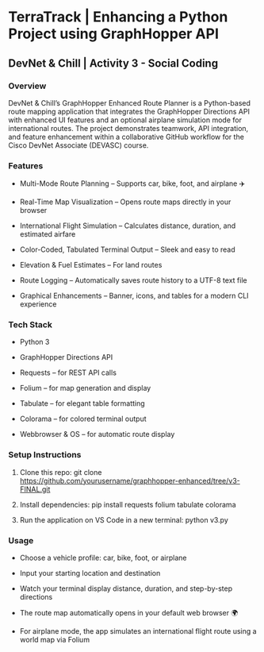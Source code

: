 <h1>TerraTrack | Enhancing a Python Project using GraphHopper API</h1>

<h2>DevNet & Chill | Activity 3 - Social Coding</h2>

<h3>Overview</h3>
DevNet & Chill’s GraphHopper Enhanced Route Planner is a Python-based route mapping application that integrates the GraphHopper Directions API with enhanced UI features and an optional airplane simulation mode for international routes.
The project demonstrates teamwork, API integration, and feature enhancement within a collaborative GitHub workflow for the Cisco DevNet Associate (DEVASC) course.

<h3>Features</h3>

- Multi-Mode Route Planning – Supports car, bike, foot, and airplane ✈️

- Real-Time Map Visualization – Opens route maps directly in your browser

- International Flight Simulation – Calculates distance, duration, and estimated airfare

- Color-Coded, Tabulated Terminal Output – Sleek and easy to read

- Elevation & Fuel Estimates – For land routes

- Route Logging – Automatically saves route history to a UTF-8 text file

- Graphical Enhancements – Banner, icons, and tables for a modern CLI experience


<h3>Tech Stack</h3>

- Python 3

- GraphHopper Directions API
  
- Requests – for REST API calls
  
- Folium – for map generation and display
  
- Tabulate – for elegant table formatting
  
- Colorama – for colored terminal output
  
- Webbrowser & OS – for automatic route display


<h3>Setup Instructions</h3>

1) Clone this repo: 
git clone https://github.com/yourusername/graphhopper-enhanced/tree/v3-FINAL.git

2) Install dependencies: pip install requests folium tabulate colorama

3) Run the application on VS Code in a new terminal: python v3.py


<h3>Usage</h3>

- Choose a vehicle profile: car, bike, foot, or airplane

- Input your starting location and destination

- Watch your terminal display distance, duration, and step-by-step directions

- The route map automatically opens in your default web browser 🌍

- For airplane mode, the app simulates an international flight route using a world map via Folium



